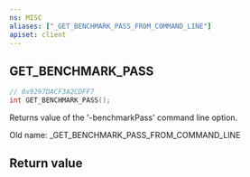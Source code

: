 ```yaml
---
ns: MISC
aliases: ["_GET_BENCHMARK_PASS_FROM_COMMAND_LINE"]
apiset: client
---
```

## GET_BENCHMARK_PASS

```c
// 0x9297DACF3A2CDFF7
int GET_BENCHMARK_PASS();
```

Returns value of the '-benchmarkPass' command line option.

Old name: _GET_BENCHMARK_PASS_FROM_COMMAND_LINE


## Return value

